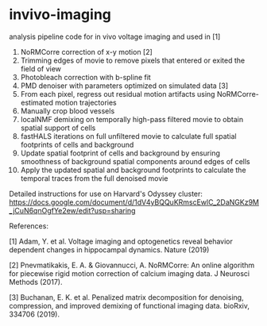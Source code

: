 # invivo-imaging

analysis pipeline code for in vivo voltage imaging and used in [1]

1.	NoRMCorre correction of x-y motion [2]
2.	Trimming edges of movie to remove pixels that entered or exited the field of view
3.	Photobleach correction with b-spline fit
4.	PMD denoiser with parameters optimized on simulated data [3]
5.	From each pixel, regress out residual motion artifacts using NoRMCorre-estimated motion trajectories   
6.	Manually crop blood vessels
7.	localNMF demixing on temporally high-pass filtered movie to obtain spatial support of cells
8.  fastHALS iterations on full unfiltered movie to calculate full spatial footprints of cells and background
9.	Update spatial footprint of cells and background by ensuring smoothness of background spatial components around edges of cells
10.	Apply the updated spatial and background footprints to calculate the temporal traces from the full denoised movie

Detailed instructions for use on Harvard's Odyssey cluster: https://docs.google.com/document/d/1dV4yBQQuKRmscEwlC_2DaNGKz9M_jCuN6qnOgfYe2ew/edit?usp=sharing

References:

[1] Adam, Y. et al. Voltage imaging and optogenetics reveal behavior dependent changes in hippocampal dynamics. Nature (2019)

[2] Pnevmatikakis, E. A. & Giovannucci, A. NoRMCorre: An online algorithm for piecewise rigid motion correction of calcium imaging data. J Neurosci Methods (2017). 

[3] Buchanan, E. K. et al. Penalized matrix decomposition for denoising, compression, and improved demixing of functional imaging data. bioRxiv, 334706 (2019). 
